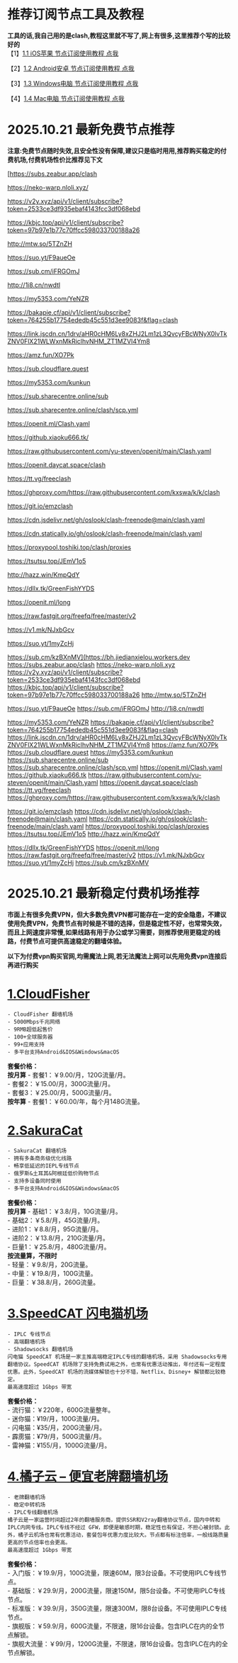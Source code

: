 # 推荐订阅节点工具及教程
**工具的话,我自己用的是clash,教程这里就不写了,网上有很多,这里推荐个写的比较好的**
<br/>
【1】[1.1 iOS苹果 节点订阅使用教程 点我](https://github.com/shadowrocketHelp/help/wiki/1.1-iOS%E8%8B%B9%E6%9E%9C-%E8%8A%82%E7%82%B9%E8%AE%A2%E9%98%85%E4%BD%BF%E7%94%A8%E6%95%99%E7%A8%8B)

【2】[1.2 Android安卓 节点订阅使用教程 点我](https://github.com/shadowrocketHelp/help/wiki/1.2-Android%E5%AE%89%E5%8D%93-%E8%8A%82%E7%82%B9%E8%AE%A2%E9%98%85%E4%BD%BF%E7%94%A8%E6%95%99%E7%A8%8B)

【3】[1.3 Windows电脑 节点订阅使用教程 点我](https://github.com/shadowrocketHelp/help/wiki/1.3-Windows-%E8%8A%82%E7%82%B9%E8%AE%A2%E9%98%85%E4%BD%BF%E7%94%A8%E6%95%99%E7%A8%8B)

【4】[1.4 Mac电脑 节点订阅使用教程 点我](https://github.com/shadowrocketHelp/help/wiki/1.4-Mac%E7%94%B5%E8%84%91-%E8%8A%82%E7%82%B9%E8%AE%A2%E9%98%85%E4%BD%BF%E7%94%A8%E6%95%99%E7%A8%8B)
<br>


# 2025.10.21 最新免费节点推荐
**注意:免费节点随时失效,且安全性没有保障,建议只是临时用用,推荐购买稳定的付费机场,付费机场性价比推荐见下文**

[https://subs.zeabur.app/clash

https://neko-warp.nloli.xyz/

https://v2y.xyz/api/v1/client/subscribe?token=2533ce3df935ebaf4143fcc3df068ebd

https://kbjc.top/api/v1/client/subscribe?token=97b97e1b77c70ffcc598033700188a26

http://mtw.so/5TZnZH

https://suo.yt/F9aueOe

https://sub.cm/iFRGOmJ

http://1i8.cn/nwdtl

https://my5353.com/YeNZR

https://bakapie.cf/api/v1/client/subscribe?token=764255b17754ededb45c551d3ee9083f&flag=clash

https://link.jscdn.cn/1drv/aHR0cHM6Ly8xZHJ2Lm1zL3QvcyFBcWNyX0lvTkZNV0FlX21WLWxnMkRiclhvNHM_ZT1MZVI4Ym8

https://amz.fun/XO7Pk

https://sub.cloudflare.quest

https://my5353.com/kunkun

https://sub.sharecentre.online/sub

https://sub.sharecentre.online/clash/scp.yml

https://openit.ml/Clash.yaml

https://github.xiaoku666.tk/

https://raw.githubusercontent.com/yu-steven/openit/main/Clash.yaml

https://openit.daycat.space/clash

https://tt.vg/freeclash

https://ghproxy.com/https://raw.githubusercontent.com/kxswa/k/k/clash

https://git.io/emzclash

https://cdn.jsdelivr.net/gh/oslook/clash-freenode@main/clash.yaml

https://cdn.statically.io/gh/oslook/clash-freenode/main/clash.yaml

https://proxypool.toshiki.top/clash/proxies

https://tsutsu.top/JEmV1o5

http://hazz.win/KmpQdY

https://dllx.tk/GreenFishYYDS

https://openit.ml/long

https://raw.fastgit.org/freefq/free/master/v2

https://v1.mk/NJxbGcv

https://suo.yt/1myZcHj

https://sub.cm/kzBXnMV](https://bh.jiedianxielou.workers.dev
https://subs.zeabur.app/clash
https://neko-warp.nloli.xyz
https://v2y.xyz/api/v1/client/subscribe?token=2533ce3df935ebaf4143fcc3df068ebd
https://kbjc.top/api/v1/client/subscribe?token=97b97e1b77c70ffcc598033700188a26
http://mtw.so/5TZnZH

https://suo.yt/F9aueOe
https://sub.cm/iFRGOmJ
http://1i8.cn/nwdtl

https://my5353.com/YeNZR
https://bakapie.cf/api/v1/client/subscribe?token=764255b17754ededb45c551d3ee9083f&flag=clash
https://link.jscdn.cn/1drv/aHR0cHM6Ly8xZHJ2Lm1zL3QvcyFBcWNyX0lvTkZNV0FlX21WLWxnMkRiclhvNHM_ZT1MZVI4Ym8
https://amz.fun/XO7Pk
https://sub.cloudflare.quest
https://my5353.com/kunkun
https://sub.sharecentre.online/sub
https://sub.sharecentre.online/clash/scp.yml
https://openit.ml/Clash.yaml
https://github.xiaoku666.tk
https://raw.githubusercontent.com/yu-steven/openit/main/Clash.yaml
https://openit.daycat.space/clash
https://tt.vg/freeclash
https://ghproxy.com/https://raw.githubusercontent.com/kxswa/k/k/clash

https://git.io/emzclash
https://cdn.jsdelivr.net/gh/oslook/clash-freenode@main/clash.yaml
https://cdn.statically.io/gh/oslook/clash-freenode/main/clash.yaml
https://proxypool.toshiki.top/clash/proxies
https://tsutsu.top/JEmV1o5
http://hazz.win/KmpQdY

https://dllx.tk/GreenFishYYDS
https://openit.ml/long
https://raw.fastgit.org/freefq/free/master/v2
https://v1.mk/NJxbGcv
https://suo.yt/1myZcHj
https://sub.cm/kzBXnMV
<br>


# 2025.10.21 最新稳定付费机场推荐
**市面上有很多免费VPN，但大多数免费VPN都可能存在一定的安全隐患，不建议使用免费VPN，免费节点有时候是不错的选择，但是稳定性不好，也常常失效，而且上网速度非常慢,如果线路有用于办公或学习需要，则推荐使用更稳定的线路，付费节点可提供高速稳定的翻墙体验。**

**以下为付费vpn购买官网,均需魔法上网,若无法魔法上网可以先用免费vpn连接后再进行购买**

# [1.CloudFisher]([https://sakuracat-1.com/register?code=5VvOcFV0](https://cloudfisher.net/web/#/login?code=FI1BJ8O7))

    - CloudFisher 翻墙机场
    - 5000Mbps千兆网络
    - 9RMB超低起售价
    - 100+全球服务器
    - 99+应用支持
    - 多平台支持Android&IOS&Windows&macOS

**套餐价格：**<br>
    **按月算**
    - 套餐1：￥9.00/月，120G流量/月。<br>
    - 套餐2：￥15.00/月，300G流量/月。<br>
    - 套餐3：￥25.00/月，500G流量/月。<br>
    **按年算**
    - 套餐1：￥60.00/年，每个月148G流量。<br>


# [2.SakuraCat](https://sakuracat-1.com/register?code=5VvOcFV0)

    - SakuraCat 翻墙机场
    - 拥有多条商务级优化线路
    - 畅享低延迟的IEPL专线节点
    - 俄罗斯&土耳其&阿根廷低价购物节点
    - 支持多设备同时使用
    - 多平台支持Android&IOS&Windows&macOS

**套餐价格：**<br>
    **按月算**
    - 基础1：￥3.8/月，10G流量/月。<br>
    - 基础2：￥5.8/月，45G流量/月。<br>
    - 进阶1：￥8.8/月，95G流量/月。<br>
    - 进阶2：￥13.8/月，210G流量/月。<br>
    - 巨量1：￥25.8/月，480G流量/月。<br>
    **按流量算，不限时** <br>
    - 轻量：￥9.8/月，20G流量。<br>
    - 中量：￥19.8/月，100G流量。<br>
    - 巨量：￥38.8/月，260G流量。<br>


# [3.SpeedCAT 闪电猫机场](https://scaff01.scvipaff.com/auth/register?code=Hf3Q)
    - IPLC 专线节点
    - 高端翻墙机场
    - Shadowsocks 翻墙机场
    闪电猫 SpeedCAT 机场是一家主推高端稳定IPLC专线的翻墙机场，采用 Shadowsocks专用翻墙协议。SpeedCAT 机场除了支持免费试用之外，也常有优惠活动推出，年付还有一定程度优惠。此外，SpeedCAT 机场的流媒体解锁也十分不错，Netflix、Disney+ 解锁都比较稳定。
    最高速度超过 1Gbps 带宽

**套餐价格：**<br>
    - 流行猫：￥220年，600G流量整年。<br>
    - 迷你猫：¥19/月，100G流量/月。<br>
    - 闪电猫：¥35/月，200G流量/月。<br>
    - 霹雳猫：¥79/月，500G流量/月。<br>
    - 雷神猫：¥155/月，1000G流量/月。<br>

# [4.橘子云 – 便宜老牌翻墙机场](https://juzi69.com/auth/register?code=mlvr)
    - 老牌翻墙机场
    - 稳定中转机场
    - IPLC专线翻墙机场
    橘子云是一家运营时间超过2年的翻墙服务商，提供SSR和V2ray翻墙协议节点，国内中转和IPLC内网专线。IPLC专线不经过 GFW，即便是敏感时期，稳定性也有保证，不担心被封锁。此外，橘子云机场也常有优惠活动，套餐包年优惠力度比较大。节点都有标注倍率，一般线路质量更高的节点倍率也会更高。
    最高速度超过 1Gbps 带宽

**套餐价格：**<br>
    - 入门版：￥19.9/月，100G流量，限速60M，限3台设备。不可使用IPLC专线节点。<br>
    - 基础版：￥29.9/月，200G流量，限速150M，限5台设备。不可使用IPLC专线节点。<br>
    - 标准版：￥39.9/月，350G流量，限速300M，限8台设备。不可使用IPLC专线节点。<br>
    - 旗舰版：￥59.9/月，600G流量，不限速，限16台设备。包含IPLC在内的全节点解锁。<br>
    - 旗舰大流量：￥99/月，1200G流量，不限速，限16台设备。包含IPLC在内的全节点解锁。<br>
    




